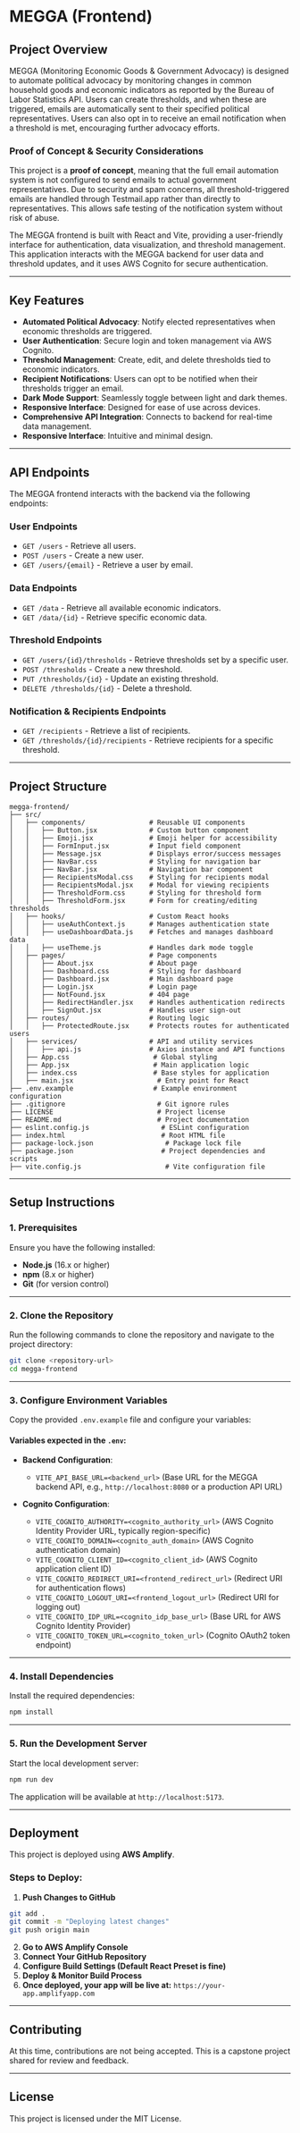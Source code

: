 # MEGGA (Frontend)

## **Project Overview**
MEGGA (Monitoring Economic Goods & Government Advocacy) is designed to automate political advocacy by monitoring changes in common household goods and economic indicators as reported by the Bureau of Labor Statistics API. Users can create thresholds, and when these are triggered, emails are automatically sent to their specified political representatives. Users can also opt in to receive an email notification when a threshold is met, encouraging further advocacy efforts.

### **Proof of Concept & Security Considerations**
This project is a **proof of concept**, meaning that the full email automation system is not configured to send emails to actual government representatives. Due to security and spam concerns, all threshold-triggered emails are handled through Testmail.app rather than directly to representatives. This allows safe testing of the notification system without risk of abuse.

The MEGGA frontend is built with React and Vite, providing a user-friendly interface for authentication, data visualization, and threshold management. This application interacts with the MEGGA backend for user data and threshold updates, and it uses AWS Cognito for secure authentication.

---

## Key Features

- **Automated Political Advocacy**: Notify elected representatives when economic thresholds are triggered.
- **User Authentication**: Secure login and token management via AWS Cognito.
- **Threshold Management**: Create, edit, and delete thresholds tied to economic indicators.
- **Recipient Notifications**: Users can opt to be notified when their thresholds trigger an email.
- **Dark Mode Support**: Seamlessly toggle between light and dark themes.
- **Responsive Interface**: Designed for ease of use across devices.
- **Comprehensive API Integration**: Connects to backend for real-time data management.
- **Responsive Interface**: Intuitive and minimal design.

---

## **API Endpoints**
The MEGGA frontend interacts with the backend via the following endpoints:

### **User Endpoints**
- `GET /users` - Retrieve all users.
- `POST /users` - Create a new user.
- `GET /users/{email}` - Retrieve a user by email.

### **Data Endpoints**
- `GET /data` - Retrieve all available economic indicators.
- `GET /data/{id}` - Retrieve specific economic data.

### **Threshold Endpoints**
- `GET /users/{id}/thresholds` - Retrieve thresholds set by a specific user.
- `POST /thresholds` - Create a new threshold.
- `PUT /thresholds/{id}` - Update an existing threshold.
- `DELETE /thresholds/{id}` - Delete a threshold.

### **Notification & Recipients Endpoints**
- `GET /recipients` - Retrieve a list of recipients.
- `GET /thresholds/{id}/recipients` - Retrieve recipients for a specific threshold.

---

## **Project Structure**

```
megga-frontend/
├── src/
│   ├── components/                # Reusable UI components
│   │   ├── Button.jsx             # Custom button component
│   │   ├── Emoji.jsx              # Emoji helper for accessibility
│   │   ├── FormInput.jsx          # Input field component
│   │   ├── Message.jsx            # Displays error/success messages
│   │   ├── NavBar.css             # Styling for navigation bar
│   │   ├── NavBar.jsx             # Navigation bar component
│   │   ├── RecipientsModal.css    # Styling for recipients modal
│   │   ├── RecipientsModal.jsx    # Modal for viewing recipients
│   │   ├── ThresholdForm.css      # Styling for threshold form
│   │   ├── ThresholdForm.jsx      # Form for creating/editing thresholds
│   ├── hooks/                     # Custom React hooks
│   │   ├── useAuthContext.js      # Manages authentication state
│   │   ├── useDashboardData.js    # Fetches and manages dashboard data
│   │   ├── useTheme.js            # Handles dark mode toggle
│   ├── pages/                     # Page components
│   │   ├── About.jsx              # About page
│   │   ├── Dashboard.css          # Styling for dashboard
│   │   ├── Dashboard.jsx          # Main dashboard page
│   │   ├── Login.jsx              # Login page
│   │   ├── NotFound.jsx           # 404 page
│   │   ├── RedirectHandler.jsx    # Handles authentication redirects
│   │   ├── SignOut.jsx            # Handles user sign-out
│   ├── routes/                    # Routing logic
│   │   ├── ProtectedRoute.jsx     # Protects routes for authenticated users
│   ├── services/                  # API and utility services
│   │   ├── api.js                 # Axios instance and API functions
│   ├── App.css                     # Global styling
│   ├── App.jsx                     # Main application logic
│   ├── index.css                   # Base styles for application
│   ├── main.jsx                     # Entry point for React
├── .env.example                    # Example environment configuration
├── .gitignore                       # Git ignore rules
├── LICENSE                          # Project license
├── README.md                        # Project documentation
├── eslint.config.js                  # ESLint configuration
├── index.html                        # Root HTML file
├── package-lock.json                  # Package lock file
├── package.json                      # Project dependencies and scripts
├── vite.config.js                     # Vite configuration file
```

---

## **Setup Instructions**

### **1. Prerequisites**

Ensure you have the following installed:
- **Node.js** (16.x or higher)
- **npm** (8.x or higher)
- **Git** (for version control)

---

### **2. Clone the Repository**

Run the following commands to clone the repository and navigate to the project directory:

```sh
git clone <repository-url>
cd megga-frontend
```

---

### **3. Configure Environment Variables**

Copy the provided `.env.example` file and configure your variables:

#### Variables expected in the `.env`:

- **Backend Configuration**:  
  - `VITE_API_BASE_URL=<backend_url>` (Base URL for the MEGGA backend API, e.g., `http://localhost:8080` or a production API URL)

- **Cognito Configuration**:  
  - `VITE_COGNITO_AUTHORITY=<cognito_authority_url>` (AWS Cognito Identity Provider URL, typically region-specific)
  - `VITE_COGNITO_DOMAIN=<cognito_auth_domain>` (AWS Cognito authentication domain)
  - `VITE_COGNITO_CLIENT_ID=<cognito_client_id>` (AWS Cognito application client ID)
  - `VITE_COGNITO_REDIRECT_URI=<frontend_redirect_url>` (Redirect URI for authentication flows)
  - `VITE_COGNITO_LOGOUT_URI=<frontend_logout_url>` (Redirect URI for logging out)
  - `VITE_COGNITO_IDP_URL=<cognito_idp_base_url>` (Base URL for AWS Cognito Identity Provider)
  - `VITE_COGNITO_TOKEN_URL=<cognito_token_url>` (Cognito OAuth2 token endpoint)

---

### **4. Install Dependencies**

Install the required dependencies:

```sh
npm install
```

---

### **5. Run the Development Server**

Start the local development server:

```sh
npm run dev
```

The application will be available at `http://localhost:5173`.

---

## **Deployment**

This project is deployed using **AWS Amplify**.

### Steps to Deploy:
1. **Push Changes to GitHub**
```sh
git add .
git commit -m "Deploying latest changes"
git push origin main
```
2. **Go to AWS Amplify Console**
3. **Connect Your GitHub Repository**
4. **Configure Build Settings (Default React Preset is fine)**
5. **Deploy & Monitor Build Process**
6. **Once deployed, your app will be live at:** `https://your-app.amplifyapp.com`

---

## **Contributing**

At this time, contributions are not being accepted. This is a capstone project shared for review and feedback.

---

## **License**

This project is licensed under the MIT License.
